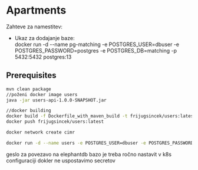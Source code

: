 # Apartments
Zahteve za namestitev:<br/>
  * Ukaz za dodajanje baze:<br/>
	docker run -d --name pg-matching -e POSTGRES_USER=dbuser -e POSTGRES_PASSWORD=postgres -e POSTGRES_DB=matching -p 5432:5432 postgres:13


## Prerequisites

```bash
mvn clean package
//poženi docker image users
java -jar users-api-1.0.0-SNAPSHOT.jar

//docker building
docker build -f Dockerfile_with_maven_build -t frijugsincek/users:latest .
docker push frijugsincek/users:latest   

docker network create cimr

docker run -d --name users -e POSTGRES_USER=dbuser -e POSTGRES_PASSWORD=postgres -e POSTGRES_DB=users -p 5432:5432 --network cimr postgres:13
```

geslo za povezavo na elephantdb bazo je treba ročno nastavit v k8s configuraciji dokler ne uspostavimo secretov
